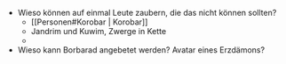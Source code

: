 * Wieso können auf einmal Leute zaubern, die das nicht können sollten?
	* [[Personen#Korobar  | Korobar]]
	* Jandrim und Kuwim, Zwerge in Kette
	* 
* Wieso kann Borbarad angebetet werden? Avatar eines Erzdämons?